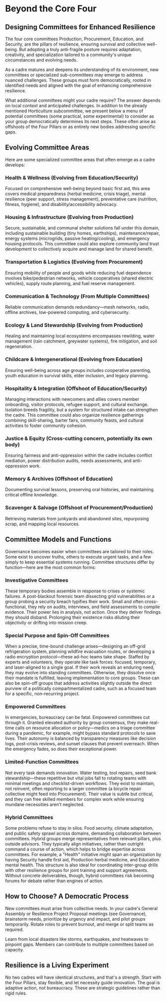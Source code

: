 # Beyond the Core Four

## Designing Committees for Enhanced Resilience

The four core committees Production, Procurement, Education, and Security, are the pillars of resilience, ensuring survival and collective well-being. But adopting a truly anti-fragile posture requires adaptation, creativity, and specialization tailored to a community's unique circumstances and evolving needs.

As a cadre matures and deepens its understanding of its environment, new committees or specialized sub-committees may emerge to address nuanced challenges. These groups must form democratically, rooted in identified needs and aligned with the goal of enhancing comprehensive resilience.

What additional committees might your cadre require? The answer depends on local context and anticipated challenges. In addition to the already mentioned Horticulture subcommittee, we present below a menu of potential committees (some practical, some experimental) to consider as your group democratically determines its next steps. These often arise as offshoots of the Four Pillars or as entirely new bodies addressing specific gaps.

## Evolving Committee Areas

Here are some specialized committee areas that often emerge as a cadre develops:

### Health & Wellness (Evolving from Education/Security)

Focused on comprehensive well-being beyond basic first aid, this area covers medical preparedness (herbal medicine, crisis triage), mental resilience (peer support, stress management), preventative care (nutrition, fitness, hygiene), and disability/accessibility advocacy.

### Housing & Infrastructure (Evolving from Production)

Secure, sustainable, and communal shelter solutions fall under this domain, including sustainable building (tiny homes, earthships), maintenance/repair, energy systems (microgrids, passive heating/cooling), and emergency housing protocols. This committee could also explore community land trust development to collectively acquire and manage land for shared benefit.

### Transportation & Logistics (Evolving from Procurement)

Ensuring mobility of people and goods while reducing fuel dependence involves bike/pedestrian networks, vehicle cooperatives (shared electric vehicles), supply route planning, and fuel reserve management.

### Communication & Technology (From Multiple Committees)

Reliable communication demands redundancy—mesh networks, radio, offline archives, low-powered computing, and cybersecurity.

### Ecology & Land Stewardship (Evolving from Production)

Healing and maintaining local ecosystems encompasses rewilding, water management (rain catchment, greywater systems), fire mitigation, and soil regeneration.

### Childcare & Intergenerational (Evolving from Education)

Ensuring well-being across age groups includes cooperative parenting, youth education in survival skills, elder inclusion, and legacy planning.

### Hospitality & Integration (Offshoot of Education/Security)

Managing interactions with newcomers and allies covers member onboarding, visitor protocols, refugee support, and cultural exchange. Isolation breeds fragility, but a system for structured intake can strengthen the cadre. This committee could also organize resilience gatherings combining skill-sharing, barter fairs, community feasts, and cultural activities to foster community cohesion.

### Justice & Equity (Cross-cutting concern, potentially its own body)

Ensuring fairness and anti-oppression within the cadre includes conflict mediation, power distribution audits, needs assessments, and anti-oppression work.

### Memory & Archives (Offshoot of Education)

Documenting survival lessons, preserving oral histories, and maintaining critical offline knowledge.

### Scavenger & Salvage (Offshoot of Procurement/Production)

Retrieving materials from junkyards and abandoned sites, repurposing scrap, and mapping local resources.

## Committee Models and Functions

Governance becomes easier when committees are tailored to their roles. Some exist to uncover truths, others to execute urgent tasks, and a few simply to keep essential systems running. Committee structures differ by function—here are the most common forms:

### Investigative Committees

These temporary bodies assemble in response to crises or systemic failures. A post-blackout forensic team dissecting grid vulnerabilities or a group probing a security breach typifies their work. Small and often cross-functional, they rely on audits, interviews, and field assessments to compile evidence. Their power lies in analysis, not action. Once they deliver findings they should disband. Prolonging their existence risks diluting their objectivity or drifting into mission creep.

### Special Purpose and Spin-Off Committees

When a precise, time-bound challenge arises—designing an off-grid refrigeration system, planning wildfire evacuation routes, or developing a radio encryption protocol—these ad-hoc teams take shape. Staffed by experts and volunteers, they operate like task forces: focused, temporary, and laser-aligned to a single goal. If their work reveals an enduring need, they may evolve into standing committees. Otherwise, they dissolve once their mandate is fulfilled, leaving implementation to core groups. These can also be spin-off groups that address activities slightly outside the direct purview of a politically compartmentalized cadre, such as a focused team for a specific, non-recurring project.

### Empowered Committees

In emergencies, bureaucracy can be fatal. Empowered committees cut through it. Granted elevated authority by group consensus, they make real-time calls on resource allocation or policy—medics on a triage committee during a pandemic, for example, might bypass standard protocols to save lives. Their autonomy is balanced by transparency measures like decision logs, post-crisis reviews, and sunset clauses that prevent overreach. When the emergency fades, so does their exceptional power.

### Limited-Function Committees

Not every task demands innovation. Water testing, tool repairs, seed bank stewardship—these repetitive but vital jobs fall to rotating teams with minimal meetings and checklist-driven workflows. They exist to maintain, not reinvent, often reporting to a larger committee (a bicycle repair collective might feed into Procurement). Their value is subtle but critical, and they can free skilled members for complex work while ensuring mundane necessities aren't neglected.

### Hybrid Committees

Some problems refuse to stay in silos. Food security, climate adaptation, and public safety sprawl across domains, demanding collaboration between committees. Hybrid groups merge representatives from relevant pillars, plus outside advisors. They typically align initiatives, rather than outright command a course of action, which helps to bridge expertise across committees. For example, a "Health" initiative might span an organization by having Security handle first aid, Production herbal medicine, and Education mental health. This structure is also ideal for coordinating inter-group drills with other resilience groups for joint training and support agreements. Without concrete deliverables, though, hybrid committees risk becoming forums for debate rather than engines of action.

## How to Choose? A Democratic Process

New committees must arise from collective needs. In your cadre's General Assembly or Resilience Project Proposal meetings (see Governance), brainstorm needs, prioritize by urgency and impact, and pilot groups temporarily. Rotate roles to prevent burnout, and merge or split teams as required.

Learn from local disasters like storms, earthquakes, and heatwaves to pinpoint gaps. Members can contribute to multiple committees based on capacity.

## Resilience is a Living Experiment

No two cadres will have identical structures, and that's a strength. Start with the Four Pillars, stay flexible, and let necessity guide innovation. The goal is adaptive action, not bureaucracy. These are strategic guidelines rather than rigid rules.
